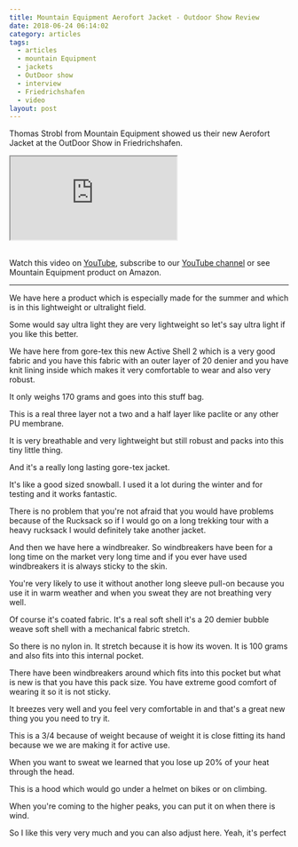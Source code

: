 ```yaml
---
title: Mountain Equipment Aerofort Jacket - Outdoor Show Review
date: 2018-06-24 06:14:02
category: articles
tags:
  - articles
  - mountain Equipment
  - jackets
  - OutDoor show
  - interview
  - Friedrichshafen
  - video
layout: post
---
```


Thomas Strobl from Mountain Equipment showed us their new Aerofort Jacket at the OutDoor Show in Friedrichshafen.

<div class="embed-responsive embed-responsive-16by9">
    <iframe class="embed-responsive-item" src="https://www.youtube.com/embed/QokQI-YHedQ"></iframe>
</div>
<br>
<!--more-->

Watch this video on <a href="https://www.youtube.com/watch?v=1qulwpoE-jk" rel="nofollow">YouTube</a>, subscribe to our <a rel="nofollow" href="https://www.youtube.com/channel/UCnO9Q_m9EaOCrHmmQIBVBNw?sub_confirmation=1">YouTube channel</a> or see Mountain Equipment product on <a hre="https://amzn.to/2MKU9va" rel="nofollow">Amazon</a>.

---

We have here a product which is especially made for the summer and which is in this lightweight or ultralight field.

Some would say ultra light they are very lightweight so let's say
ultra light if you like this better.

We have here from gore-tex this new Active Shell 2 which is a very good fabric and you have this fabric with an outer layer of 20 denier and you have knit lining inside which makes it very comfortable to wear and also very robust.

It only weighs 170 grams and goes into this stuff bag.

This is a real three layer not a two and a half layer like paclite or any other PU membrane.

It is very breathable and very lightweight but still robust and packs into this tiny little thing.

And it's a really long lasting gore-tex jacket.

It's like a good sized snowball. I used it a lot
during the winter and for testing and it works fantastic.

There is no problem that you're not afraid that you would have problems
because of the Rucksack so if I would go on a long trekking tour with a heavy rucksack I would definitely take another jacket.

And then we have here a windbreaker. So windbreakers have been for a long time on the market very long time and if you ever have used windbreakers it is always sticky to the skin.

You're very likely to use it without another long sleeve pull-on because you use it in warm weather and when you sweat they are not breathing very well.

Of course it's coated fabric. It's a real soft shell it's a 20 demier bubble weave soft shell with a mechanical fabric stretch.

So there is no nylon in. It stretch because it is how its woven. It is 100 grams and also fits into this internal pocket.

There have been windbreakers around which fits into this pocket but what is new is that you have this pack size. You have extreme good comfort of wearing it so it is not sticky.

It breezes very well and you feel very comfortable in and that's a great new thing you you need to try it.

This is a 3/4 because of weight because of weight it is close fitting its hand because we we are making it for active use.

When you want to sweat we learned that you lose up 20% of
your heat through the head.

This is a hood which would go under a helmet on bikes or on climbing.

When you're coming to the higher peaks, you can put it on when there is wind.

So I like this very very much and you can also adjust here. Yeah,
it's perfect
